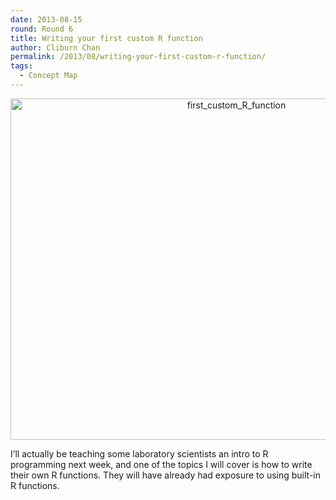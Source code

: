 ```yaml
---
date: 2013-08-15
round: Round 6
title: Writing your first custom R function
author: Cliburn Chan
permalink: /2013/08/writing-your-first-custom-r-function/
tags:
  - Concept Map
---
```

<p style="text-align: center;">
  <a href="http://teaching.software-carpentry.org/wp-content/uploads/2013/08/first_custom_R_function.png"><img class="alignnone size-large wp-image-3902" alt="first_custom_R_function" src="http://teaching.software-carpentry.org/wp-content/uploads/2013/08/first_custom_R_function-1024x791.png" width="707" height="546" /></a>
</p>

I&#8217;ll actually be teaching some laboratory scientists an intro to R programming next week, and one of the topics I will cover is how to write their own R functions. They will have already had exposure to using built-in R functions.
